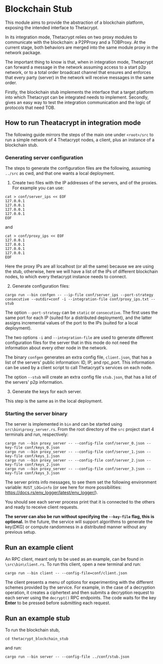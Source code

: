 # Blockchain Stub

This module aims to provide the abstraction of a blockchain platform, exposing the intended interface to Thetacrypt.

In its integration mode, Thetacrypt relies on two proxy modules to communicate with the blockchain: a P2PProxy and a TOBProxy.
At the current stage, both behaviors are merged into the same module proxy in the network package.

The important thing to know is that, when in integration mode, Thetacrypt can forward a message in the network assuming access to a start p2p network,
or to a total order broadcast channel that ensures and enforces that every party (server) in the network will receive messages in the same order.

Firstly, the blockchain stub implements the interface that a target platform into which Thetacrypt can be integrated needs to implement.
Secondly, gives an easy way to test the integration communication and the logic of protocols that need TOB.

## How to run Theatacrypt in integration mode

The following guide mirrors the steps of the main one under `<root>/src` to run a simple network of $4$ Thetacrypt nodes, a client, plus an instance of a blockchain stub.

### Generating server configuration

The steps to generate the configuration files are the following, assuming `../src` as cwd, and that one wants a local deployment.

1. Create two files with the IP addresses of the servers, and of the proxies. For example you can use:

```
cat > conf/server_ips << EOF
127.0.0.1
127.0.0.1
127.0.0.1
127.0.0.1
EOF
```

and

```
cat > conf/proxy_ips << EOF
127.0.0.1
127.0.0.1
127.0.0.1
127.0.0.1
EOF
```

Here the proxy IPs are all localhost (or all the same) because we are using the stub, otherwise, here we will have a list of the IPs of different blockchain nodes, to which every thetacrypt instance needs to connect.

2. Generate configuration files:

```
cargo run --bin confgen -- --ip-file conf/server_ips --port-strategy consecutive --outdir=conf -i --integration-file conf/proxy_ips.txt --stub
```

The option `--port-strategy` can be `static` or `consecutive`. The first uses the same port for each IP (suited for a distributed deployment), and the latter assigns incremental values of the port to the IPs (suited for a local deployment).

The two options `-i` and `--integration-file` are used to generate different configuration files for the server that in this mode do not need the information about every other node in the network.

The binary `confgen` generates an extra config file, `client.json`, that has a list of the servers' public information: ID, IP, and rpc_port. This information can be used by a client script to call Thetacrypt's services on each node.

The option `--stub` will create an extra config file `stub.json`, that has a list of the servers' p2p information.


3. Generate the keys for each server.

This step is the same as in the local deployment.


### Starting the server binary

The server is implemented in `bin` and can be started using `src\bin\proxy_server.rs`.
From the root directory of the `src` project start 4 terminals and run, respectively:
```
cargo run --bin proxy_server -- --config-file conf/server_0.json --key-file conf/keys_0.json
cargo run --bin proxy_server -- --config-file conf/server_1.json --key-file conf/keys_1.json
cargo run --bin proxy_server -- --config-file conf/server_2.json --key-file conf/keys_2.json
cargo run --bin proxy_server -- --config-file conf/server_3.json --key-file conf/keys_3.json
```

The server prints info messages, to see them set the following environment variable: `RUST_LOG=info`
(or see here for more possibilities: https://docs.rs/env_logger/latest/env_logger/).

You should see each server process print that it is connected to the others and ready to receive client requests.

**The server can also be run without specifying the `--key-file` flag, this is optional.** In the future, the service will support algorithms to generate the key(DKG) or compute randomness in a distributed manner without any previous setup.

## Run an example client

An RPC client, meant only to be used as an example, can be found in `\src\bin\client.rs`. To run this client, open a new terminal and run:
```
cargo run --bin client -- --config-file=conf/client.json
```
The client presents a menu of options for experimenting with the different schemes provided by the service. For example, in the case of a decryption operation, it creates a ciphertext and then submits a decryption request to each server using the `decrypt()` RPC endpoints.
The code waits for the key **Enter** to be pressed before submitting each request.

## Run an example stub

To run the blockchain stub, 

```
cd thetacrypt_blockchain_stub
```

and run: 

```
cargo run --bin server -- --config-file ../conf/stub.json
```